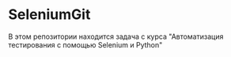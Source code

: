 # SeleniumGit
В этом репозитории находится задача с курса "Автоматизация тестирования с помощью Selenium и Python"

